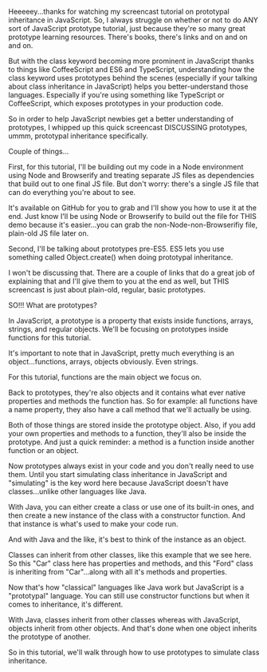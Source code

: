 Heeeeey...thanks for watching my screencast tutorial on prototypal inheritance in JavaScript. So, I always struggle on whether or not to do ANY sort of JavaScript prototype tutorial, just because they're so many great prototype learning resources. There's books, there's links and on and on and on.

But with the class keyword becoming more prominent in JavaScript thanks to things like CoffeeScript and ES6 and TypeScript, understanding how the class keyword uses prototypes behind the scenes (especially if your talking about class inheritance in JavaScript) helps you better-understand those languages. Especially if you're using something like TypeScript or CoffeeScript, which exposes prototypes in your production code.

So in order to help JavaScript newbies get a better understanding of prototypes, I whipped up this quick screencast DISCUSSING prototypes, ummm, prototypal inheritance specifically.

Couple of things...

First, for this tutorial, I'll be building out my code in a Node environment using Node and Browserify and treating separate JS files as dependencies that build out to one final JS file. But don't worry: there's a single JS file that can do everything you're about to see.

It's available on GitHub for you to grab and I'll show you how to use it at the end. Just know I'll be using Node or Browserify to build out the file for THIS demo because it's easier...you can grab the non-Node-non-Browserifiy file, plain-old JS file later on.

Second, I'll be talking about prototypes pre-ES5. ES5 lets you use something called Object.create() when doing prototypal inheritance.

I won't be discussing that. There are a couple of links that do a great job of explaining that and I'll give them to you at the end as well, but THIS screencast is just about plain-old, regular, basic prototypes.

SO!!!  What are prototypes?

In JavaScript, a prototype is a property that exists inside functions, arrays, strings, and regular objects. We'll be focusing on prototypes inside functions for this tutorial.

It's important to note that in JavaScript, pretty much everything is an object...functions, arrays, objects obviously. Even strings.

For this tutorial, functions are the main object we focus on.

Back to prototypes, they're also objects and it contains what ever native properties and methods the function has. So for example: all functions have a name property, they also have a call method that we'll actually be using.

Both of those things are stored inside the prototype object. Also, if you add your own properties and methods to a function, they'll also be inside the prototype. And just a quick reminder: a method is a function inside another function or an object.

Now prototypes always exist in your code and you don't really need to use them. Until you start simulating class inheritance in JavaScript and "simulating" is the key word here because JavaScript doesn't have classes...unlike other languages like Java.

With Java, you can either create a class or use one of its built-in ones, and then create a new instance of the class with a constructor function. And that instance is what's used to make your code run.

And with Java and the like, it's best to think of the instance as an object.

Classes can inherit from other classes, like this example that we see here. So this "Car" class here has properties and methods, and this "Ford" class is inheriting from "Car"...along with all it's methods and properties.

Now that's how "classical" languages like Java work but JavaScript is a "prototypal" language. You can still use constructor functions but when it comes to inheritance, it's different.

With Java, classes inherit from other classes whereas with JavaScript, objects inherit from other objects. And that's done when one object inherits the prototype of another.

So in this tutorial, we'll walk through how to use prototypes to simulate class inheritance.